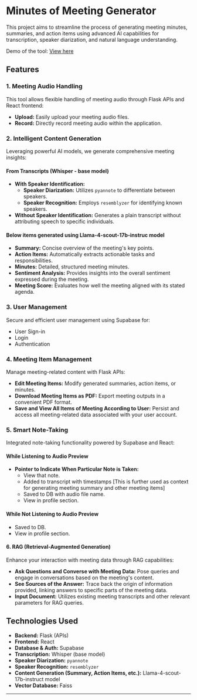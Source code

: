 # Minutes of Meeting Generator

This project aims to streamline the process of generating meeting minutes, summaries, and action items using advanced AI capabilities for transcription, speaker diarization, and natural language understanding.

Demo of the tool: <a href="https://drive.google.com/file/d/1hUyOhKw8d1NFfpTopcAHwGljV5luYlC3/view?usp=drive_link" target="_blank"> View here </a> <br>
## Features

### 1. Meeting Audio Handling
This tool allows flexible handling of meeting audio through Flask APIs and React frontend:
* **Upload:** Easily upload your meeting audio files.
* **Record:** Directly record meeting audio within the application.

### 2. Intelligent Content Generation
Leveraging powerful AI models, we generate comprehensive meeting insights:

#### From Transcripts (Whisper - base model)
* **With Speaker Identification:**
    * **Speaker Diarization:** Utilizes `pyannote` to differentiate between speakers.
    * **Speaker Recognition:** Employs `resemblyzer` for identifying known speakers.
* **Without Speaker Identification:** Generates a plain transcript without attributing speech to specific individuals.

#### Below items generated using Llama-4-scout-17b-instruc model
* **Summary:** Concise overview of the meeting's key points.
* **Action Items:** Automatically extracts actionable tasks and responsibilities.
* **Minutes:** Detailed, structured meeting minutes.
* **Sentiment Analysis:** Provides insights into the overall sentiment expressed during the meeting.
* **Meeting Score:** Evaluates how well the meeting aligned with its stated agenda.

### 3. User Management
Secure and efficient user management using Supabase for:
* User Sign-in
* Login
* Authentication

### 4. Meeting Item Management
Manage meeting-related content with Flask APIs:
* **Edit Meeting Items:** Modify generated summaries, action items, or minutes.
* **Download Meeting Items as PDF:** Export meeting outputs in a convenient PDF format.
* **Save and View All Items of Meeting According to User:** Persist and access all meeting-related data associated with your user account.

### 5. Smart Note-Taking
Integrated note-taking functionality powered by Supabase and React:

#### While Listening to Audio Preview
* **Pointer to Indicate When Particular Note is Taken:**
    * View that note.
    * Added to transcript with timestamps [This is further used as context for generating meeting summary and other meeting items]
    * Saved to DB with audio file name.
    * View in profile section.

#### While Not Listening to Audio Preview
* Saved to DB.
* View in profile section.

#### 6. RAG (Retrieval-Augmented Generation)
Enhance your interaction with meeting data through RAG capabilities:
* **Ask Questions and Converse with Meeting Data:** Pose queries and engage in conversations based on the meeting's content.
* **See Sources of the Answer:** Trace back the origin of information provided, linking answers to specific parts of the meeting data.
* **Input Document:** Utilizes existing meeting transcripts and other relevant parameters for RAG queries.


## Technologies Used
* **Backend:** Flask (APIs)
* **Frontend:** React
* **Database & Auth:** Supabase
* **Transcription:** Whisper (base model)
* **Speaker Diarization:** `pyannote`
* **Speaker Recognition:** `resemblyzer`
* **Content Generation (Summary, Action Items, etc.):** Llama-4-scout-17b-instruct model
* **Vector Database:** Faiss
  
---